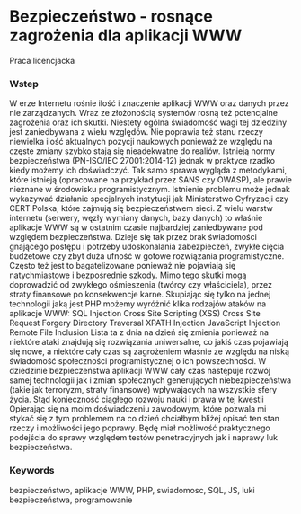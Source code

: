 # Bezpieczeństwo - rosnące zagrożenia dla aplikacji WWW
Praca licencjacka

### Wstep
  W erze Internetu rośnie ilość i znaczenie aplikacji WWW oraz danych przez nie zarządzanych. Wraz ze złożonością systemów rosną też potencjalne zagrożenia oraz ich skutki. Niestety ogólna świadomość wagi tej dziedziny jest zaniedbywana z wielu względów. Nie poprawia też stanu rzeczy niewielka ilość aktualnych pozycji naukowych ponieważ ze względu na częste zmiany szybko stają się nieadekwatne do realiów.
  Istnieją normy bezpieczeństwa (PN-ISO/IEC 27001:2014-12) jednak w praktyce rzadko kiedy możemy ich doświadczyć. Tak samo sprawa wygląda z metodykami, które istnieją (opracowane na przykład przez SANS czy OWASP), ale prawie nieznane w środowisku programistycznym. Istnienie problemu może jednak wykazywać działanie specjalnych instytucji jak Ministerstwo Cyfryzacji czy CERT Polska, które zajmują się bezpieczeństwem sieci.
	Z wielu warstw internetu (serwery, węzły wymiany danych, bazy danych) to właśnie aplikacje WWW są w ostatnim czasie najbardziej zaniedbywane pod względem bezpieczeństwa. Dzieje się tak przez brak świadomości gnającego postępu i potrzeby udoskonalania zabezpieczeń, zwykłe cięcia budżetowe czy zbyt duża ufność w gotowe rozwiązania programistyczne.  Często też jest to bagatelizowane ponieważ nie pojawiają się natychmiastowe i bezpośrednie szkody. Mimo tego skutki mogą doprowadzić od zwykłego ośmieszenia (twórcy czy właściciela), przez straty finansowe po konsekwencje karne. 
	Skupiając się tylko na jednej technologii jaką jest PHP możemy wyróżnić klika rodzajów ataków na aplikacje WWW: 
SQL Injection
Cross Site Scripting (XSS)
Cross Site Request Forgery
Directory Traversal
XPATH Injection
JavaScript Injection
Remote File Inclusion
Lista ta z dnia na dzień się zmienia ponieważ na niektóre ataki znajdują się rozwiązania uniwersalne, co jakiś czas pojawiają się nowe, a niektóre cały czas są zagrożeniem właśnie ze względu na niską świadomość społeczności programistycznej o ich powszechności.
	W dziedzinie bezpieczeństwa aplikacji WWW cały czas następuje rozwój samej technologii jak i zmian społecznych generujących niebezpieczeństwa (takie jak terroryzm, straty finansowe) wpływających na wszystkie sfery życia. Stąd konieczność ciągłego rozwoju nauki i prawa w tej kwestii
	Opierając się na moim doświadczeniu zawodowym, które pozwala mi stykać się z tym problemem na co dzień chciałbym bliżej opisać ten stan rzeczy i możliwości jego poprawy. Będę miał możliwość praktycznego podejścia do sprawy względem testów penetracyjnych jak i naprawy luk bezpieczeństwa.


### Keywords
bezpieczeństwo, aplikacje WWW, PHP, swiadomosc, SQL, JS, luki bezpieczeństwa, programowanie
